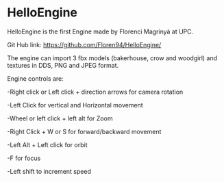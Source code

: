 # HelloEngine

HelloEngine is the first Engine made by Florenci Magrinyà at UPC.

Git Hub link: https://github.com/Floren94/HelloEngine/

The engine can import 3 fbx models (bakerhouse, crow and woodgirl) and textures in DDS, PNG and JPEG format.

Engine controls are:

-Right click or Left click + direction arrows for camera rotation

-Left Click for vertical and Horizontal movement

-Wheel or left click + left alt for Zoom

-Right Click + W or S for forward/backward movement

-Left Alt + Left click for orbit

-F for focus

-Left shift to increment speed



